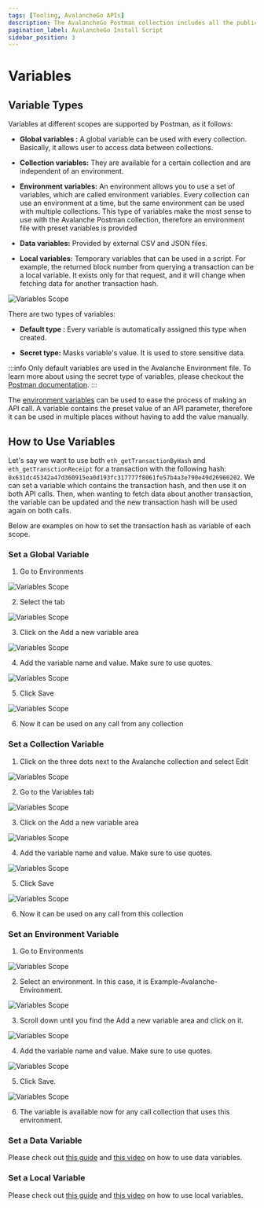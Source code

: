 ```yaml
---
tags: [Tooling, AvalancheGo APIs]
description: The AvalancheGo Postman collection includes all the public API calls that are available on AvalancheGo instance, allowing you to quickly issue commands to your node and see the response, without having to copy and paste long and complicated `curl` commands.
pagination_label: AvalancheGo Install Script
sidebar_position: 3
---
```


# Variables

## Variable Types

Variables at different scopes are supported by Postman,
as it follows:

* **Global variables :** A global variable can be used with every collection. Basically,
it allows user to access data between collections. 

* **Collection variables:** They are available for a certain collection
 and are independent of an environment.

* **Environment variables:** An environment allows you to use a set of variables,
which are called environment variables.
Every collection can use an environment at a time,
but the same environment can be used with multiple collections.
This type of variables make the most sense to use with
the Avalanche Postman collection,
therefore an environment file with preset variables is provided

* **Data variables:** Provided by external CSV and JSON files.

* **Local variables:** Temporary variables that can be used in a script. 
For example, the returned block number from querying a transaction
can be a local variable. It exists only for that request,
and it will change when fetching data for another transaction
hash.

![Variables Scope](/img/postman/postman-9-variables.png)

There are two types of variables:

* **Default type :** Every variable is automatically assigned this type when created.

* **Secret type:** Masks variable's value. It is used to store sensitive data. 

:::info
Only default variables are used in the Avalanche Environment file. To learn more about 
using the secret type of variables, please checkout the
[Postman documentation](https://learning.postman.com/docs/sending-requests/variables/#variable-types).
:::



The [environment variables](../avalanchego-postman-collection/setup#environment-import) can be 
used to ease the process of making an API call. A variable contains the preset value of an API
parameter, therefore it can be used in multiple places without having to add the value manually. 

## How to Use Variables

Let's say we want to use both `eth_getTransactionByHash` and `eth_getTransctionReceipt` for a
transaction with the following hash: `0x631dc45342a47d360915ea0d193fc317777f8061fe57b4a3e790e49d26960202`.
We can set a variable which contains the transaction hash, and then use it on both API calls.
Then, when wanting to fetch data about another transaction, the variable can be updated and
the new transaction hash will be used again on both calls.

Below are examples on how to set the transaction hash as variable of each scope.

### Set a Global Variable

1. Go to Environments

![Variables Scope](/img/postman/postman-10-set-global-var.png)

2. Select the tab

![Variables Scope](/img/postman/postman-11-set-global-var.png)

3. Click on the Add a new variable area

![Variables Scope](/img/postman/postman-12-set-global-var.png)

4. Add the variable name and value. Make sure to use quotes.

![Variables Scope](/img/postman/postman-13-set-global-var.png)

5. Click Save

![Variables Scope](/img/postman/postman-14-set-global-var.png)

6. Now it can be used on any call from any collection



### Set a Collection Variable

1. Click on the three dots next to the Avalanche collection and select Edit

![Variables Scope](/img/postman/postman-15-set-collection-var.png)

2. Go to the Variables tab

![Variables Scope](/img/postman/postman-16-set-collection-var.png)

3. Click on the Add a new variable area

![Variables Scope](/img/postman/postman-17-set-collection-var.png)

4. Add the variable name and value. Make sure to use quotes.

![Variables Scope](/img/postman/postman-18-set-collection-var.png)

5. Click Save

![Variables Scope](/img/postman/postman-19-set-collection-var.png)

6. Now it can be used on any call from this collection





### Set an Environment Variable

1. Go to Environments

![Variables Scope](/img/postman/postman-10-set-global-var.png)


2. Select an environment. In this case, it is Example-Avalanche-Environment.

![Variables Scope](/img/postman/postman-20-set-env-var.png)

3. Scroll down until you find the Add a new variable area and click on it.

![Variables Scope](/img/postman/postman-21-set-env-var.png)

4. Add the variable name and value. Make sure to use quotes.

![Variables Scope](/img/postman/postman-22-set-env-var.png)

5. Click Save.

![Variables Scope](/img/postman/postman-23-set-env-var.png)

6. The variable is available now for any call collection that uses this environment.


### Set a Data Variable

Please check out [this guide](https://www.softwaretestinghelp.com/postman-variables/#5_Data)
and [this video](https://www.youtube.com/watch?v=9wl_UQtRLw4) on how to use data variables.

### Set a Local Variable

Please check out [this guide](https://www.softwaretestinghelp.com/postman-variables/#4_Local)
and [this video](https://www.youtube.com/watch?v=gOF7Oc0sXmE) on how to use local variables.













